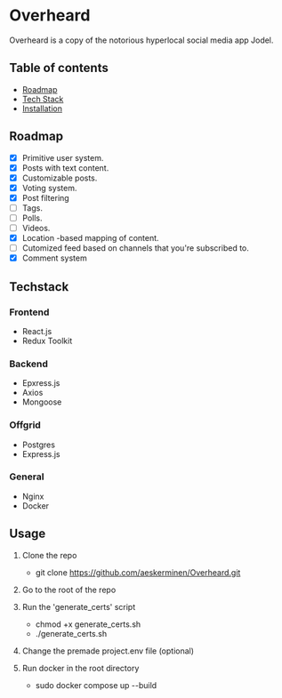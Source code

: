 # Overheard
Overheard is a copy of the notorious hyperlocal social media app Jodel.

## Table of contents

- [Roadmap](#roadmap)
- [Tech Stack](#techstack)
- [Installation](#installation)

## Roadmap

- [x] Primitive user system.
- [x] Posts with text content.
- [x] Customizable posts.
- [x] Voting system.
- [x] Post filtering
- [ ] Tags.
- [ ] Polls.
- [ ] Videos.
- [x] Location -based mapping of content.
- [ ] Cutomized feed based on channels that you're subscribed to.
- [x] Comment system

## Techstack

### Frontend

- React.js
- Redux Toolkit

### Backend

- Epxress.js
- Axios
- Mongoose

### Offgrid

- Postgres
- Express.js

### General

- Nginx
- Docker

## Usage

1. Clone the repo

    - git clone https://github.com/aeskerminen/Overheard.git

2. Go to the root of the repo

3. Run the 'generate_certs' script

    - chmod +x generate_certs.sh
    - ./generate_certs.sh

4. Change the premade project.env file (optional)

5. Run docker in the root directory

    - sudo docker compose up --build
